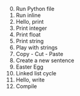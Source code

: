 0. Run Python file
1. Run inline
2. Hello, print
3. Print integer
4. Print float
5. Print string
6. Play with strings
7. Copy - Cut - Paste
8. Create a new sentence
9. Easter Egg
10. Linked list cycle
11. Hello, write
12. Compile
